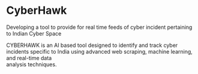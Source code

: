 # CyberHawk
Developing a tool to provide for real time  feeds of cyber incident pertaining to Indian Cyber Space

 CYBERHAWK is an AI based tool designed to identify and track cyber incidents specific to India using advanced web scraping, machine learning, and real-time data      
       analysis techniques.
